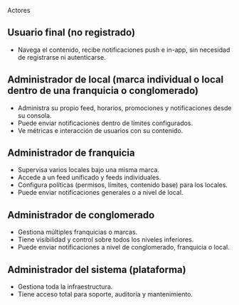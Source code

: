 Actores

## Usuario final (no registrado)

- Navega el contenido, recibe notificaciones push e in-app, sin necesidad de registrarse ni autenticarse.

## Administrador de local (marca individual o local dentro de una franquicia o conglomerado)

- Administra su propio feed, horarios, promociones y notificaciones desde su consola.
- Puede enviar notificaciones dentro de límites configurados.
- Ve métricas e interacción de usuarios con su contenido.

## Administrador de franquicia

- Supervisa varios locales bajo una misma marca.
- Accede a un feed unificado y feeds individuales.
- Configura políticas (permisos, límites, contenido base) para los locales.
- Puede enviar notificaciones generales o a nivel de local.

## Administrador de conglomerado

- Gestiona múltiples franquicias o marcas.
- Tiene visibilidad y control sobre todos los niveles inferiores.
- Puede enviar notificaciones a nivel de conglomerado, franquicia o local.

## Administrador del sistema (plataforma)

- Gestiona toda la infraestructura.
- Tiene acceso total para soporte, auditoría y mantenimiento.
